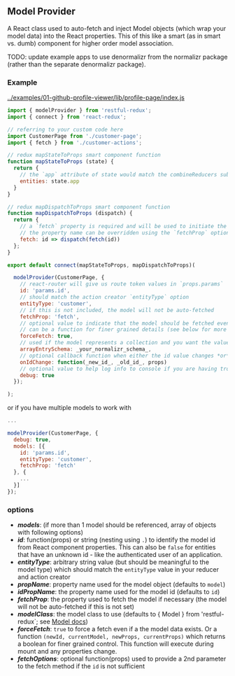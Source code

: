 Model Provider
---------------
A React class used to auto-fetch and inject Model objects (which wrap your model data) into the React properties.  This of this like a smart (as in smart vs. dumb) component for higher order model association.

TODO: update example apps to use denormalizr from the normalizr package (rather than the separate denormalizr package).

### Example
[../examples/01-github-profile-viewer/lib/profile-page/index.js](../examples/01-github-profile-viewer/lib/profile-page/index.js)

```javascript
import { modelProvider } from 'restful-redux';
import { connect } from 'react-redux';

// referring to your custom code here
import CustomerPage from './customer-page';
import { fetch } from './customer-actions';

// redux mapStateToProps smart component function
function mapStateToProps (state) {
  return {
    // the `app` attribute of state would match the combineReducers sub-state
    entities: state.app
  }
}

// redux mapDispatchToProps smart component function
function mapDispatchToProps (dispatch) {
  return {
    // a `fetch` property is required and will be used to initiate the fetch
    // the property name can be overridden using the `fetchProp` option
    fetch: id => dispatch(fetch(id))
  };
}

export default connect(mapStateToProps, mapDispatchToProps)(

  modelProvider(CustomerPage, {
    // react-router will give us route token values in `props.params`
    id: 'params.id',
    // should match the action creator `entityType` option
    entityType: 'customer',
    // if this is not included, the model will not be auto-fetched
    fetchProp: 'fetch',
    // optional value to indicate that the model should be fetched even if it already exists
    // can be a function for finer grained details (see below for more details)
    forceFetch: true,
    // used if the model represents a collection and you want the value() response to contain Model objects rather than data
    arrayEntrySchema: _your_normalizr_schema_,
    // optional callback function when either the id value changes *or* the component is mounted
    onIdChange: function(_new_id_, _old_id_, props)
    // optional value to help log info to console if you are having trouble getting things working
    debug: true
  });

);
```
or if you have multiple models to work with
```javascript
...

modelProvider(CustomerPage, {
  debug: true,
  models: [{
    id: 'params.id',
    entityType: 'customer',
    fetchProp: 'fetch'
  }, {
    ...
  }]
});
```

### options
* ***models***: (if more than 1 model should be referenced, array of objects with following options)
* ***id***: function(props) or string (nesting using `.`) to identify the model id from React component properties.  This can also be `false` for entities that have an unknown id - like the authenticated user of an application.
* ***entityType***: arbitrary string value (but should be meaningful to the model type) which should match the `entityType` value in your reducer and action creator
* ***propName***: property name used for the model object (defaults to `model`)
* ***idPropName***: the property name used for the model id (defaults to `id`)
* ***fetchProp***: the property used to fetch the model if necessary (the model will not be auto-fetched if this is not set)
* ***modelClass***: the model class to use (defaults to { Model } from 'restful-redux`;  see [Model docs]('./model.md))
* ***forceFetch***: `true` to force a fetch even if a the model data exists.  Or a function `(newId, currentModel, newProps, currentProps)` which returns a boolean for finer grained control.  This function will execute during mount and any properties change.
* ***fetchOptions***: optional function(props) used to provide a 2nd parameter to the fetch method if the `id` is not sufficient
